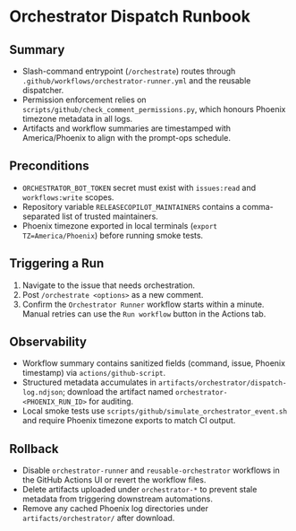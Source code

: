 # Orchestrator Dispatch Runbook

## Summary
- Slash-command entrypoint (`/orchestrate`) routes through `.github/workflows/orchestrator-runner.yml` and the reusable dispatcher.
- Permission enforcement relies on `scripts/github/check_comment_permissions.py`, which honours Phoenix timezone metadata in all logs.
- Artifacts and workflow summaries are timestamped with America/Phoenix to align with the prompt-ops schedule.

## Preconditions
- `ORCHESTRATOR_BOT_TOKEN` secret must exist with `issues:read` and `workflows:write` scopes.
- Repository variable `RELEASECOPILOT_MAINTAINERS` contains a comma-separated list of trusted maintainers.
- Phoenix timezone exported in local terminals (`export TZ=America/Phoenix`) before running smoke tests.

## Triggering a Run
1. Navigate to the issue that needs orchestration.
2. Post `/orchestrate <options>` as a new comment.
3. Confirm the `Orchestrator Runner` workflow starts within a minute. Manual retries can use the `Run workflow` button in the Actions tab.

## Observability
- Workflow summary contains sanitized fields (command, issue, Phoenix timestamp) via `actions/github-script`.
- Structured metadata accumulates in `artifacts/orchestrator/dispatch-log.ndjson`; download the artifact named `orchestrator-<PHOENIX_RUN_ID>` for auditing.
- Local smoke tests use `scripts/github/simulate_orchestrator_event.sh` and require Phoenix timezone exports to match CI output.

## Rollback
- Disable `orchestrator-runner` and `reusable-orchestrator` workflows in the GitHub Actions UI or revert the workflow files.
- Delete artifacts uploaded under `orchestrator-*` to prevent stale metadata from triggering downstream automations.
- Remove any cached Phoenix log directories under `artifacts/orchestrator/` after download.
